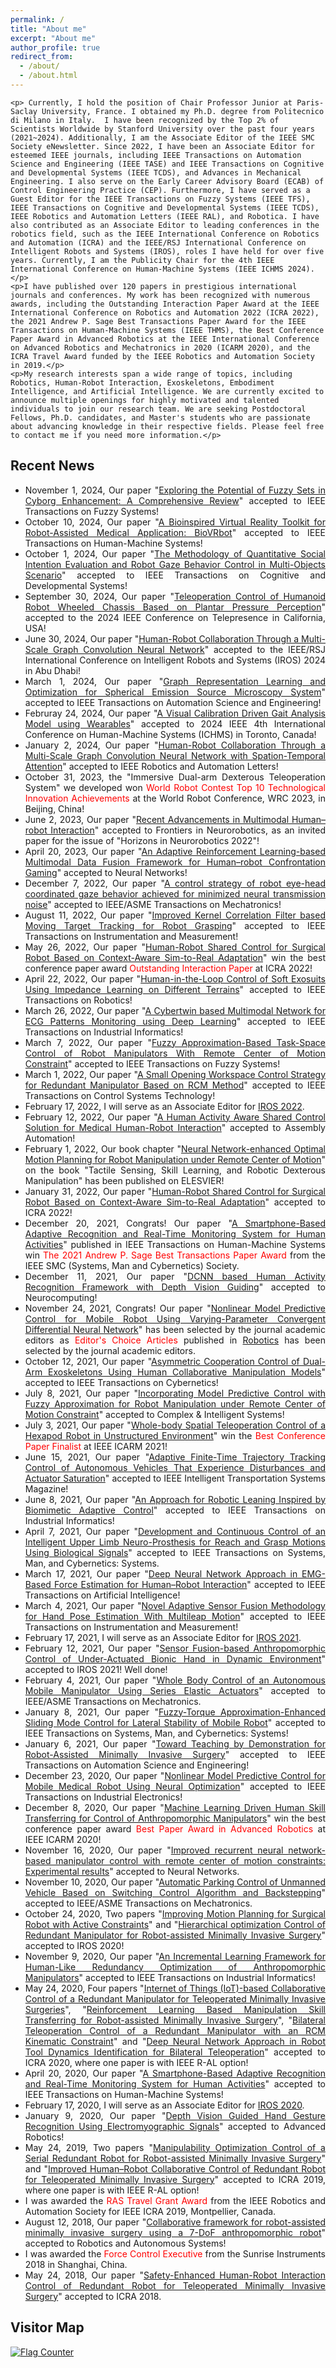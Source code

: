 ```yaml
---
permalink: /
title: "About me"
excerpt: "About me"
author_profile: true
redirect_from: 
  - /about/
  - /about.html
---
```


<style>
.about-me p {
    text-align: justify;
    margin-bottom: 1em;
}
.recent-news {
    text-align: justify;
    margin-top: 2em;
}
.visitor-map {
    text-align: left;
    margin-top: 1em;
}
</style>

<div class="about-me">


    <p> Currently, I hold the position of Chair Professor Junior at Paris-Saclay University, France. I obtained my Ph.D. degree from Politecnico di Milano in Italy.  I have been recognized by the Top 2% of Scientists Worldwide by Stanford University over the past four years (2021~2024). Additionally, I am the Associate Editor of the IEEE SMC Society eNewsletter. Since 2022, I have been an Associate Editor for esteemed IEEE journals, including IEEE Transactions on Automation Science and Engineering (IEEE TASE) and IEEE Transactions on Cognitive and Developmental Systems (IEEE TCDS), and Advances in Mechanical Engineering. I also serve on the Early Career Advisory Board (ECAB) of Control Engineering Practice (CEP). Furthermore, I have served as a Guest Editor for the IEEE Transactions on Fuzzy Systems (IEEE TFS), IEEE Transactions on Cognitive and Developmental Systems (IEEE TCDS), IEEE Robotics and Automation Letters (IEEE RAL), and Robotica. I have also contributed as an Associate Editor to leading conferences in the robotics field, such as the IEEE International Conference on Robotics and Automation (ICRA) and the IEEE/RSJ International Conference on Intelligent Robots and Systems (IROS), roles I have held for over five years. Currently, I am the Publicity Chair for the 4th IEEE International Conference on Human-Machine Systems (IEEE ICHMS 2024).</p>
    <p>I have published over 120 papers in prestigious international journals and conferences. My work has been recognized with numerous awards, including the Outstanding Interaction Paper Award at the IEEE International Conference on Robotics and Automation 2022 (ICRA 2022), the 2021 Andrew P. Sage Best Transactions Paper Award for the IEEE Transactions on Human-Machine Systems (IEEE THMS), the Best Conference Paper Award in Advanced Robotics at the IEEE International Conference on Advanced Robotics and Mechatronics in 2020 (ICARM 2020), and the ICRA Travel Award funded by the IEEE Robotics and Automation Society in 2019.</p>
    <p>My research interests span a wide range of topics, including Robotics, Human-Robot Interaction, Exoskeletons, Embodiment Intelligence, and Artificial Intelligence. We are currently excited to announce multiple openings for highly motivated and talented individuals to join our research team. We are seeking Postdoctoral Fellows, Ph.D. candidates, and Master's students who are passionate about advancing knowledge in their respective fields. Please feel free to contact me if you need more information.</p>
</div>

<div class="recent-news">
    <h2>Recent News</h2>
    <ul>
        <li>November 1, 2024, Our paper "<a href="https://ieeexplore.ieee.org/abstract/document/10742562">Exploring the Potential of Fuzzy Sets in Cyborg Enhancement: A Comprehensive Review</a>" accepted to IEEE Transactions on Fuzzy Systems!</li>
        <li>October 10, 2024, Our paper "<a href="https://ieeexplore.ieee.org/abstract/document/10709865">A Bioinspired Virtual Reality Toolkit for Robot-Assisted Medical Application: BioVRbot</a>" accepted to IEEE Transactions on Human-Machine Systems!</li>
        <li>October 1, 2024, Our paper "<a href="https://ieeexplore.ieee.org/abstract/document/10680468">The Methodology of Quantitative Social Intention Evaluation and Robot Gaze Behavior Control in Multi-Objects Scenario</a>" accepted to  IEEE Transactions on Cognitive and Developmental Systems!</li>   
        <li>September 30, 2024, Our paper "<a href="https://ieee-telepresence.org/">Teleoperation Control of Humanoid Robot Wheeled Chassis Based on Plantar Pressure Perception</a>" accepted to the 2024 IEEE Conference on Telepresence in California, USA!</li>
        <li>June 30, 2024, Our paper "<a href="https://suhangself.github.io/">Human-Robot Collaboration Through a Multi-Scale Graph Convolution Neural Network</a>" accepted to the IEEE/RSJ International Conference on Intelligent Robots and Systems (IROS) 2024  in Abu Dhabi!</li>
        <li>March 1, 2024, Our paper "<a href="https://ieeexplore.ieee.org/abstract/document/10403986">Graph Representation Learning and Optimization for Spherical Emission Source Microscopy System</a>" accepted to IEEE Transactions on Automation Science and Engineering!</li>
        <li>Februray 24, 2024, Our paper "<a href="https://ieeexplore.ieee.org/abstract/document/10555765">A Visual Calibration Driven Gait Analysis Model using Wearables</a>" accepted to 2024 IEEE 4th International Conference on Human-Machine Systems (ICHMS) in Toronto, Canada!</li>
       <li>January 2, 2024, Our paper "<a href="https://ieeexplore.ieee.org/abstract/document/10403986">Human-Robot Collaboration Through a Multi-Scale Graph Convolution Neural Network with Spation-Temporal Attention</a>" accepted to IEEE Robotics and Automation Letters!</li>
        <li>October 31, 2023, the "Immersive Dual-arm Dexterous Teleoperation System" we developed won <span style="color:red;">World Robot Contest Top 10 Technological Innovation Achievements</span> at the World Robot Conference, WRC 2023, in Beijing, China!</li>
        <li>June 2, 2023, Our paper "<a href="https://www.frontiersin.org/articles/10.3389/fnbot.2023.1084000/full">Recent Advancements in Multimodal Human–robot Interaction</a>" accepted to Frontiers in Neurorobotics, as an invited paper for the issue of "Horizons in Neurorobotics 2022"!</li>
        <li>April 20, 2023, Our paper "<a href="https://www.sciencedirect.com/science/article/pii/S0893608023002290">An Adaptive Reinforcement Learning-based Multimodal Data Fusion Framework for Human–robot Confrontation Gaming</a>" accepted to Neural Networks!</li>
        <li>December 7, 2022, Our paper "<a href="https://ieeexplore.ieee.org/abstract/document/9916584">A control strategy of robot eye-head coordinated gaze behavior achieved for minimized neural transmission noise</a>" accepted to IEEE/ASME Transactions on Mechatronics!</li>
        <li>August 11, 2022, Our paper "<a href="https://ieeexplore.ieee.org/abstract/document/9845468">Improved Kernel Correlation Filter based Moving Target Tracking for Robot Grasping</a>" accepted to IEEE Transactions on Instrumentation and Measurement!</li>
        <li>May 26, 2022, Our paper "<a href="https://www.icra2022.org/program/awards">Human-Robot Shared Control for Surgical Robot Based on Context-Aware Sim-to-Real Adaptation</a>" win the best conference paper award <span style="color:red;">Outstanding Interaction Paper</span> at ICRA 2022!</li>
        <li>April 22, 2022, Our paper "<a href="https://ieeexplore.ieee.org/abstract/document/9761879">Human-in-the-Loop Control of Soft Exosuits Using Impedance Learning on Different Terrains</a>" accepted to IEEE Transactions on Robotics!</li>
        <li>March 26, 2022, Our paper "<a href="https://ieeexplore.ieee.org/abstract/document/9736602">A Cybertwin based Multimodal Network for ECG Patterns Monitoring using Deep Learning</a>" accepted to IEEE Transactions on Industrial Informatics!</li>
        <li>March 7, 2022, Our paper "<a href="https://ieeexplore.ieee.org/abstract/document/9729601">Fuzzy Approximation-Based Task-Space Control of Robot Manipulators With Remote Center of Motion Constraint</a>" accepted to IEEE Transactions on Fuzzy Systems!</li>
        <li>March 1, 2022, Our paper "<a href="https://ieeexplore.ieee.org/abstract/document/9709712">A Small Opening Workspace Control Strategy for Redundant Manipulator Based on RCM Method</a>" accepted to IEEE Transactions on Control Systems Technology!</li>
        <li>February 17, 2022, I will serve as an Associate Editor for <a href="https://www.iros2022.org/">IROS 2022</a>.</li>
        <li>February 12, 2022, Our paper "<a href="https://www.emerald.com/insight/content/doi/10.1108/AA-12-2021-0174/full/html">A Human Activity Aware Shared Control Solution for Medical Human-Robot Interaction</a>" accepted to Assembly Automation!</li>
        <li>February 1, 2022, Our book chapter "<a href="https://www.sciencedirect.com/science/article/pii/B9780323904452000222">Neural Network-enhanced Optimal Motion Planning for Robot Manipulation under Remote Center of Motion</a>" on the book "Tactile Sensing, Skill Learning, and Robotic Dexterous Manipulation" has been published on ELESVIER!</li>
        <li>January 31, 2022, Our paper "<a href="https://www.icra2022.org/program/awards">Human-Robot Shared Control for Surgical Robot Based on Context-Aware Sim-to-Real Adaptation</a>" accepted to ICRA 2022!</li>
        <li>December 20, 2021, Congrats! Our paper "<a href="https://ieeexplore.ieee.org/abstract/document/9078047">A Smartphone-Based Adaptive Recognition and Real-Time Monitoring System for Human Activities</a>" published in IEEE Transactions on Human-Machine Systems win <span style="color:red;">The 2021 Andrew P. Sage Best Transactions Paper Award</span> from the IEEE SMC (Systems, Man and Cybernetics) Society.</li> 
        <li>December 11, 2021, Our paper "<a href="https://www.sciencedirect.com/science/article/abs/pii/S0925231221017215">DCNN based Human Activity Recognition Framework with Depth Vision Guiding</a>" accepted to Neurocomputing!</li>
        <li>November 24, 2021, Congrats! Our paper "<a href="https://www.mdpi.com/2218-6581/8/3/64">Nonlinear Model Predictive Control for Mobile Robot Using Varying-Parameter Convergent Differential Neural Network</a>" has been selected by the journal academic editors as <span style="color:red;">Editor's Choice Articles</span> published in <a href="https://www.mdpi.com/journal/robotics">Robotics</a> has been selected by the journal academic editors.</li>
        <li>October 12, 2021, Our paper "<a href="https://ieeexplore.ieee.org/abstract/document/9568764">Asymmetric Cooperation Control of Dual-Arm Exoskeletons Using Human Collaborative Manipulation Models</a>" accepted to IEEE Transactions on Cybernetics!</li>
        <li>July 8, 2021, Our paper "<a href="https://link.springer.com/article/10.1007/s40747-021-00418-6">Incorporating Model Predictive Control with Fuzzy Approximation for Robot Manipulation under Remote Center of Motion Constraint</a>" accepted to Complex & Intelligent Systems!</li>
        <li>July 3, 2021, Our paper "<a href="https://ieeexplore.ieee.org/abstract/document/9536197">Whole-body Spatial Teleoperation Control of a Hexapod Robot in Unstructured Environment</a>" win the <span style="color:red;">Best Conference Paper Finalist</span> at IEEE ICARM 2021!</li>
        <li>June 15, 2021, Our paper "<a href="https://ieeexplore.ieee.org/abstract/document/9455420">Adaptive Finite-Time Trajectory Tracking Control of Autonomous Vehicles That Experience Disturbances and Actuator Saturation</a>" accepted to IEEE Intelligent Transportation Systems Magazine!</li>
        <li>June 8, 2021, Our paper "<a href="https://ieeexplore.ieee.org/abstract/document/9448451">An Approach for Robotic Leaning Inspired by Biomimetic Adaptive Control</a>" accepted to IEEE Transactions on Industrial Informatics!</li>
        <li>April 7, 2021, Our paper "<a href="https://ieeexplore.ieee.org/abstract/document/9397868">Development and Continuous Control of an Intelligent Upper Limb Neuro-Prosthesis for Reach and Grasp Motions Using Biological Signals</a>" accepted to IEEE Transactions on Systems, Man, and Cybernetics: Systems.</li>
        <li>March 17, 2021, Our paper "<a href="https://ieeexplore.ieee.org/abstract/document/9380441">Deep Neural Network Approach in EMG-Based Force Estimation for Human–Robot Interaction</a>" accepted to IEEE Transactions on Artificial Intelligence!</li>
        <li>March 4, 2021, Our paper "<a href="https://ieeexplore.ieee.org/abstract/document/9369396">Novel Adaptive Sensor Fusion Methodology for Hand Pose Estimation With Multileap Motion</a>" accepted to IEEE Transactions on Instrumentation and Measurement!</li>
        <li>February 17, 2021, I will serve as an Associate Editor for <a href="https://www.iros2021.org/">IROS 2021</a>.</li>
        <li>February 12, 2021, Our paper "<a href="https://ieeexplore.ieee.org/abstract/document/9636436">Sensor Fusion-based Anthropomorphic Control of Under-Actuated Bionic Hand in Dynamic Environment</a>" accepted to IROS 2021! Well done!</li>
        <li>February 4, 2021, Our paper "<a href="https://ieeexplore.ieee.org/abstract/document/9339917">Whole Body Control of an Autonomous Mobile Manipulator Using Series Elastic Actuators</a>" accepted to IEEE/ASME Transactions on Mechatronics.</li>
        <li>January 8, 2021, Our paper "<a href="https://ieeexplore.ieee.org/abstract/document/9316273">Fuzzy-Torque Approximation-Enhanced Sliding Mode Control for Lateral Stability of Mobile Robot</a>" accepted to IEEE Transactions on Systems, Man, and Cybernetics: Systems!</li>
        <li>January 6, 2021, Our paper "<a href="https://ieeexplore.ieee.org/abstract/document/9305985">Toward Teaching by Demonstration for Robot-Assisted Minimally Invasive Surgery</a>" accepted to IEEE Transactions on Automation Science and Engineering!</li>
        <li>December 23, 2020, Our paper "<a href="https://ieeexplore.ieee.org/abstract/document/9195371">Nonlinear Model Predictive Control for Mobile Medical Robot Using Neural Optimization</a>" accepted to IEEE Transactions on Industrial Electronics!</li>
        <li>December 8, 2020, Our paper "<a href="https://ieeexplore.ieee.org/abstract/document/9195371">Machine Learning Driven Human Skill Transferring for Control of Anthropomorphic Manipulators</a>" win the best conference paper award <span style="color:red;">Best Paper Award in Advanced Robotics</span> at IEEE ICARM 2020!</li>
        <li>November 16, 2020, Our paper "<a href="https://www.sciencedirect.com/science/article/abs/pii/S0893608020302744#aep-article-footnote-id1">Improved recurrent neural network-based manipulator control with remote center of motion constraints: Experimental results</a>" accepted to Neural Networks.</li>
        <li>November 10, 2020, Our paper "<a href="https://ieeexplore.ieee.org/abstract/document/9253711">Automatic Parking Control of Unmanned Vehicle Based on Switching Control Algorithm and Backstepping</a>" accepted to IEEE/ASME Transactions on Mechatronics.</li>
        <li>October 24, 2020, Two papers "<a href="https://ieeexplore.ieee.org/abstract/document/9341302">Improving Motion Planning for Surgical Robot with Active Constraints</a>" and "<a href="https://ieeexplore.ieee.org/abstract/document/9341389">Hierarchical optimization Control of Redundant Manipulator for Robot-assisted Minimally Invasive Surgery</a>" accepted to IROS 2020!</li>
        <li>November 9, 2020, Our paper "<a href="https://ieeexplore.ieee.org/abstract/document/9252139">An Incremental Learning Framework for Human-Like Redundancy Optimization of Anthropomorphic Manipulators</a>" accepted to IEEE Transactions on Industrial Informatics!</li>
        <li>May 24, 2020, Four papers "<a href="https://ieeexplore.ieee.org/abstract/document/9197321">Internet of Things (IoT)-based Collaborative Control of a Redundant Manipulator for Teleoperated Minimally Invasive Surgeries</a>", "<a href="https://ieeexplore.ieee.org/abstract/document/9196588">Reinforcement Learning Based Manipulation Skill Transferring for Robot-assisted Minimally Invasive Surgery</a>", "<a href="https://ieeexplore.ieee.org/abstract/document/9197267">Bilateral Teleoperation Control of a Redundant Manipulator with an RCM Kinematic Constraint</a>" and "<a href="https://ieeexplore.ieee.org/abstract/document/9000725">Deep Neural Network Approach in Robot Tool Dynamics Identification for Bilateral Teleoperation</a>" accepted to ICRA 2020, where one paper is with IEEE R-AL option!</li>
        <li>April 20, 2020, Our paper "<a href="https://ieeexplore.ieee.org/abstract/document/9078047">A Smartphone-Based Adaptive Recognition and Real-Time Monitoring System for Human Activities</a>" accepted to IEEE Transactions on Human-Machine Systems!</li>
        <li>February 17, 2020, I will serve as an Associate Editor for <a href="https://www.iros2020.org/">IROS 2020</a>.</li>
        <li>January 9, 2020, Our paper "<a href="https://www.tandfonline.com/doi/abs/10.1080/01691864.2020.1713886">Depth Vision Guided Hand Gesture Recognition Using Electromyographic Signals</a>" accepted to Advanced Robotics!</li>
        <li>May 24, 2019, Two papers "<a href="https://ieeexplore.ieee.org/abstract/document/8793676">Manipulability Optimization Control of a Serial Redundant Robot for Robot-assisted Minimally Invasive Surgery</a>" and "<a href="https://ieeexplore.ieee.org/abstract/document/8633418">Improved Human–Robot Collaborative Control of Redundant Robot for Teleoperated Minimally Invasive Surgery</a>" accepted to ICRA 2019, where one paper is with IEEE R-AL option!</li>
        <li>I was awarded the <span style="color:red;">RAS Travel Grant Award</span> from the IEEE Robotics and Automation Society for IEEE ICRA 2019, Montpellier, Canada.</li>
        <li>August 12, 2018, Our paper "<a href="https://www.sciencedirect.com/science/article/abs/pii/S0921889017305419">Collaborative framework for robot-assisted minimally invasive surgery using a 7-DoF anthropomorphic robot</a>" accepted to Robotics and Autonomous Systems!</li>
        <li>I was awarded the <span style="color:red;">Force Control Executive</span> from the Sunrise Instruments 2018 in Shanghai, China.</li>
        <li>May 24, 2018, Our paper "<a href="https://ieeexplore.ieee.org/abstract/document/8463148/authors#authors">Safety-Enhanced Human-Robot Interaction Control of Redundant Robot for Teleoperated Minimally Invasive Surgery</a>" accepted to ICRA 2018.</li>
    </ul>
</div>

<div class="visitor-map">
    <h2>Visitor Map</h2>
    <a href="https://info.flagcounter.com/OFXx"><img src="https://s11.flagcounter.com/map/OFXx/size_m/txt_000000/border_CCCCCC/pageviews_1/viewers_0/flags_0/" alt="Flag Counter" border="0"></a>
</div>



